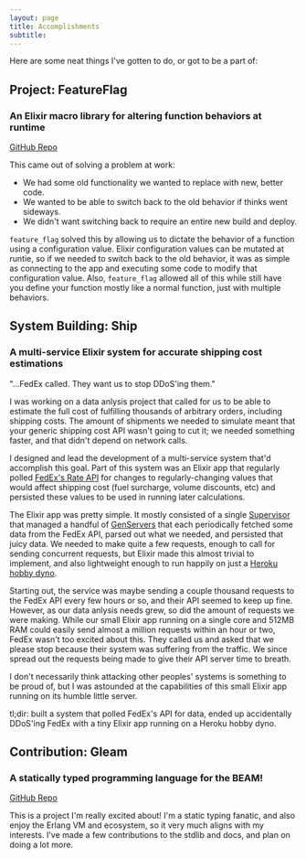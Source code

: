 ```yaml
---
layout: page
title: Accomplishments
subtitle:
---
```


Here are some neat things I've gotten to do, or got to be a part of:

## Project: FeatureFlag

### An Elixir macro library for altering function behaviors at runtime

[GitHub Repo](https://github.com/MainShayne233/feature_flag)

This came out of solving a problem at work:

- We had some old functionality we wanted to replace with new, better code.
- We wanted to be able to switch back to the old behavior if thinks went sideways.
- We didn't want switching back to require an entire new build and deploy.

`feature_flag` solved this by allowing us to dictate the behavior of a function using a configuration value. Elixir configuration values can be mutated at runtie, so if we needed to switch back to the old behavior, it was as simple as connecting to the app and executing some code to modify that configuration value. Also, `feature_flag` allowed all of this while still have you define your function mostly like a normal function, just with multiple behaviors.


## System Building: Ship

### A multi-service Elixir system for accurate shipping cost estimations

"...FedEx called. They want us to stop DDoS'ing them."

I was working on a data anlysis project that called for us to be able to estimate the full cost of fulfilling thousands of arbitrary orders, including shipping costs. The amount of shipments we needed to simulate meant that your generic shipping cost API wasn't going to cut it; we needed something faster, and that didn't depend on network calls.

I designed and lead the development of a multi-service system that'd accomplish this goal. Part of this system was an Elixir app that regularly polled [FedEx's Rate API](https://www.fedex.com/en-us/developer.html) for changes to regularly-changing values that would affect shipping cost (fuel surcharge, volume discounts, etc) and persisted these values to be used in running later calculations.

The Elixir app was pretty simple. It mostly consisted of a single [Supervisor](https://hexdocs.pm/elixir/Supervisor.html) that managed a handful of [GenServers](https://hexdocs.pm/elixir/GenServer.html) that each periodically fetched some data from the FedEx API, parsed out what we needed, and persisted that juicy data. We needed to make quite a few requests, enough to call for sending concurrent requests, but Elixir made this almost trivial to implement, and also lightweight enough to run happily on just a [Heroku hobby dyno](https://devcenter.heroku.com/articles/dyno-types).

Starting out, the service was maybe sending a couple thousand requests to the FedEx API every few hours or so, and their API seemed to keep up fine. However, as our data anlysis needs grew, so did the amount of requests we were making. While our small Elixir app running on a single core and 512MB RAM could easily send almost a million requests within an hour or two, FedEx wasn't too excited about this. They called us and asked that we please stop because their system was suffering from the traffic. We since spread out the requests being made to give their API server time to breath.

I don't necessarily think attacking other peoples' systems is something to be proud of, but I was astounded at the capabilities of this small Elixir app running on its humble little server.

tl;dir: built a system that polled FedEx's API for data, ended up accidentally DDoS'ing FedEx with a tiny Elixir app running on a Heroku hobby dyno.


## Contribution: Gleam

### A statically typed programming language for the BEAM!

[GitHub Repo](https://github.com/gleam-lang/gleam)

This is a project I'm really excited about! I'm a static typing fanatic, and also enjoy the Erlang VM and ecosystem, so it very much aligns with my interests. I've made a few contributions to the stdlib and docs, and plan on doing a lot more.

